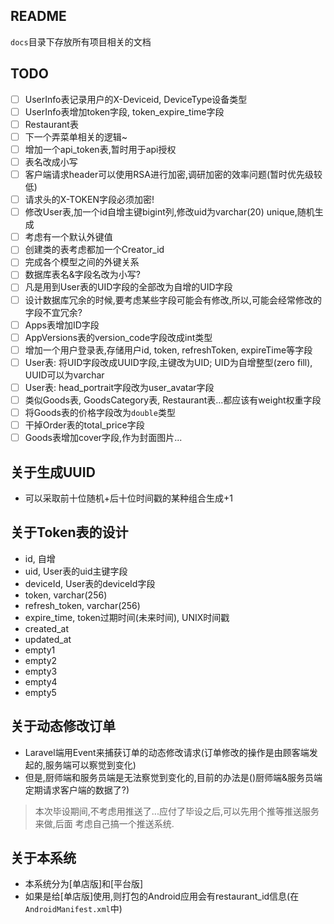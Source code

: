 ## README

`docs`目录下存放所有项目相关的文档

## TODO

- [ ] UserInfo表记录用户的X-Deviceid, DeviceType设备类型
- [ ] UserInfo表增加token字段, token_expire_time字段
- [ ] Restaurant表
- [ ] 下一个弄菜单相关的逻辑~
- [ ] 增加一个api_token表,暂时用于api授权
- [ ] 表名改成小写
- [ ] 客户端请求header可以使用RSA进行加密,调研加密的效率问题(暂时优先级较低)
- [ ] 请求头的X-TOKEN字段必须加密!
- [ ] 修改User表,加一个id自增主键bigint列,修改uid为varchar(20) unique,随机生成
- [ ] 考虑有一个默认外键值
- [ ] 创建类的表考虑都加一个Creator_id
- [ ] 完成各个模型之间的外键关系
- [ ] 数据库表名&字段名改为小写?
- [ ] 凡是用到User表的UID字段的全部改为自增的UID字段
- [ ] 设计数据库冗余的时候,要考虑某些字段可能会有修改,所以,可能会经常修改的字段不宜冗余?
- [ ] Apps表增加ID字段
- [ ] AppVersions表的version_code字段改成int类型
- [ ] 增加一个用户登录表,存储用户id, token, refreshToken, expireTime等字段
- [ ] User表: 将UID字段改成UUID字段,主键改为UID; UID为自增整型(zero fill), UUID可以为varchar
- [ ] User表: head_portrait字段改为user_avatar字段
- [ ] 类似Goods表, GoodsCategory表, Restaurant表...都应该有weight权重字段
- [ ] 将Goods表的价格字段改为`double`类型
- [ ] 干掉Order表的total_price字段
- [ ] Goods表增加cover字段,作为封面图片...

## 关于生成UUID

- 可以采取前十位随机+后十位时间戳的某种组合生成+1

## 关于Token表的设计

- id, 自增
- uid, User表的uid主键字段
- deviceId, User表的deviceId字段
- token, varchar(256)
- refresh_token, varchar(256)
- expire_time, token过期时间(未来时间), UNIX时间戳
- created_at
- updated_at
- empty1
- empty2
- empty3
- empty4
- empty5

## 关于动态修改订单

- Laravel端用Event来捕获订单的动态修改请求(订单修改的操作是由顾客端发起的,服务端可以察觉到变化)
- 但是,厨师端和服务员端是无法察觉到变化的,目前的办法是()厨师端&服务员端定期请求客户端的数据了?)

> 本次毕设期间,不考虑用推送了...应付了毕设之后,可以先用个推等推送服务来做,后面
> 考虑自己搞一个推送系统.

## 关于本系统

- 本系统分为[单店版]和[平台版]
- 如果是给[单店版]使用,则打包的Android应用会有restaurant_id信息(在`AndroidManifest.xml`中)
